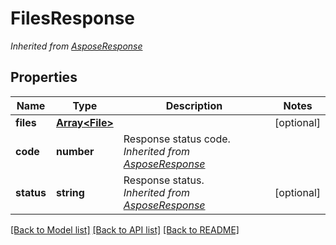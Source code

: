 # FilesResponse


*Inherited from [AsposeResponse](AsposeResponse.md)*
## Properties
Name | Type | Description | Notes
------------ | ------------- | ------------- | -------------
**files** | [**Array&lt;File&gt;**](File.md) |  | [optional]
**code** | **number** | Response status code.<br />*Inherited from [AsposeResponse](AsposeResponse.md)* | 
**status** | **string** | Response status.<br />*Inherited from [AsposeResponse](AsposeResponse.md)* | [optional]

[[Back to Model list]](../README.md#documentation-for-models) [[Back to API list]](../README.md#documentation-for-api-endpoints) [[Back to README]](../README.md)

